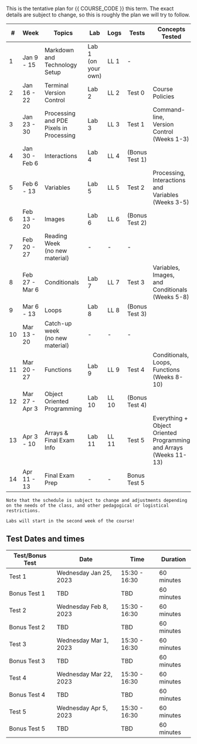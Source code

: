 This is the tentative plan for {{ COURSE_CODE }} this term.
The exact details are subject to change, so this is roughly the plan we will try to follow.

| #  | Week           | Topics                                        | Lab                 | Logs  | Tests          | Concepts Tested                                                         |
|----|----------------|-----------------------------------------------|---------------------|-------|----------------|-------------------------------------------------------------------------|
| 1  | Jan 9 - 15     | Markdown and Technology Setup                 | Lab 1 (on your own) | LL 1  | -              |                                                                         |
| 2  | Jan 16 - 22    | Terminal <br /> Version Control               | Lab 2               | LL 2  | Test 0         | Course Policies                                                         |
| 3  | Jan 23 - 30    | Processing and PDE <br/> Pixels in Processing | Lab 3               | LL 3  | Test 1         | Command-line, <br/>Version Control (Weeks 1-3)                          |
| 4  | Jan 30 - Feb 6 | Interactions <br />                           | Lab 4               | LL 4  | (Bonus Test 1) |                                                                         |
| 5  | Feb 6 - 13     | Variables<br />                               | Lab 5               | LL 5  | Test 2         | Processing, <br/>Interactions and Variables (Weeks 3-5)                 |
| 6  | Feb 13 - 20    | Images <br />                                 | Lab 6               | LL 6  | (Bonus Test 2) |                                                                         |
| 7  | Feb 20 - 27    | Reading Week <br /> (no new material)         | -                   | -     | -              |                                                                         |
| 8  | Feb 27 - Mar 6 | Conditionals <br />                           | Lab 7               | LL 7  | Test 3         | Variables, Images, <br/>and Conditionals (Weeks 5-8)                    |
| 9  | Mar 6 - 13     | Loops <br />                                  | Lab 8               | LL 8  | (Bonus Test 3) |                                                                         |
| 10 | Mar 13 - 20    | Catch-up week <br />(no new material)  <br /> | -                   | -     | -              |                                                                         |
| 11 | Mar 20 - 27    | Functions                                     | Lab 9               | LL 9  | Test 4         | Conditionals, Loops, <br/>Functions (Weeks 8-10)                        |
| 12 | Mar 27 - Apr 3 | Object Oriented Programming                   | Lab 10              | LL 10 | (Bonus Test 4) |                                                                         |
| 13 | Apr 3 - 10     | Arrays & Final Exam Info<br />                | Lab 11              | LL 11 | Test 5         | Everything + Object Oriented <br/> Programming and Arrays (Weeks 11-13) |
| 14 | Apr 11 - 13    | Final Exam Prep<br />                         | -                   | -     | Bonus Test 5   |                                                                         |

```{note}
Note that the schedule is subject to change and adjustments depending on the needs of the class, and other pedagogical or logistical restrictions.
```

```{note}
Labs will start in the second week of the course!
```

## Test Dates and times

| Test/Bonus Test | Date                   | Time          | Duration   |
|-----------------|------------------------|---------------|------------|
| Test 1          | Wednesday Jan 25, 2023 | 15:30 - 16:30 | 60 minutes |
| Bonus Test 1    | TBD                    | TBD           | 60 minutes |
| Test 2          | Wednesday Feb 8, 2023  | 15:30 - 16:30 | 60 minutes |
| Bonus Test 2    | TBD                    | TBD           | 60 minutes |
| Test 3          | Wednesday Mar 1, 2023  | 15:30 - 16:30 | 60 minutes |
| Bonus Test 3    | TBD                    | TBD           | 60 minutes |
| Test 4          | Wednesday Mar 22, 2023 | 15:30 - 16:30 | 60 minutes |
| Bonus Test 4    | TBD                    | TBD           | 60 minutes |
| Test 5          | Wednesday Apr 5, 2023  | 15:30 - 16:30 | 60 minutes |
| Bonus Test 5    | TBD                    | TBD           | 60 minutes |
